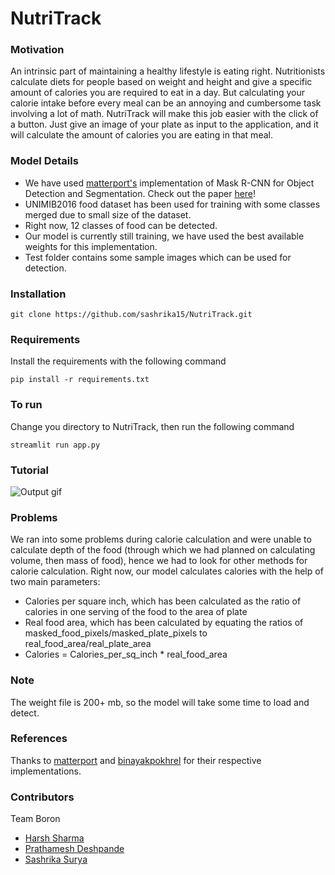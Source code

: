 # NutriTrack

### Motivation
An intrinsic part of maintaining a healthy lifestyle is eating right. Nutritionists calculate diets for people based on weight and height and give a specific amount of calories you are required to eat in a day. But calculating your calorie intake before every meal can be an annoying and cumbersome task involving a lot of math. NutriTrack will make this job easier with the click of a button. Just give an image of your plate as input to the application, and it will calculate the amount of calories you are eating in that meal.

### Model Details
* We have used [matterport's](https://github.com/matterport/Mask_RCNN) implementation of Mask R-CNN for Object Detection and Segmentation. Check out the paper [here](https://arxiv.org/abs/1703.06870)!
* UNIMIB2016 food dataset has been used for training with some classes merged due to small size of the dataset. 
* Right now, 12 classes of food can be detected.
* Our model is currently still training, we have used the best available weights for this implementation.
* Test folder contains some sample images which can be used for detection. 

### Installation
```
git clone https://github.com/sashrika15/NutriTrack.git 
```
### Requirements
Install the requirements with the following command
```
pip install -r requirements.txt
```

### To run
Change you directory to NutriTrack, then run the following command

```
streamlit run app.py
```
### Tutorial
![Output gif](https://github.com/sashrika15/NutriTrack/blob/master/test/NutriTrack.gif)

### Problems
We ran into some problems during calorie calculation and were unable to calculate depth of the food (through which we had planned on calculating volume, then mass of food), hence we had to look for other methods for calorie calculation. 
Right now, our model calculates calories with the help of two main parameters:
* Calories per square inch, which has been calculated as the ratio of calories in one serving of the food to the area of plate
* Real food area, which has been calculated by equating the ratios of masked_food_pixels/masked_plate_pixels to real_food_area/real_plate_area
* Calories = Calories_per_sq_inch * real_food_area

### Note
The weight file is 200+ mb, so the model will take some time to load and detect.

### References
Thanks to [matterport](https://github.com/matterport/Mask_RCNN) and [binayakpokhrel](https://github.com/binayakpokhrel) for their respective implementations.

### Contributors
Team Boron
* [Harsh Sharma](https://github.com/harshgeek4coder)
* [Prathamesh Deshpande](https://github.com/PrathameshDeshpande)
* [Sashrika Surya](https://github.com/sashrika15)

